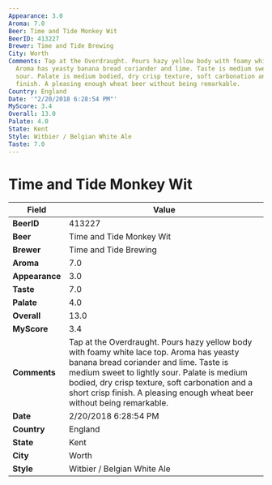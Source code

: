 ```yaml
---
Appearance: 3.0
Aroma: 7.0
Beer: Time and Tide Monkey Wit
BeerID: 413227
Brewer: Time and Tide Brewing
City: Worth
Comments: Tap at the Overdraught. Pours hazy yellow body with foamy white lace top.
  Aroma has yeasty banana bread coriander and lime. Taste is medium sweet to lightly
  sour. Palate is medium bodied, dry crisp texture, soft carbonation and a short crisp
  finish. A pleasing enough wheat beer without being remarkable.
Country: England
Date: '"2/20/2018 6:28:54 PM"'
MyScore: 3.4
Overall: 13.0
Palate: 4.0
State: Kent
Style: Witbier / Belgian White Ale
Taste: 7.0
---
```


# Time and Tide Monkey Wit

| Field         | Value |
|---------------|-------|
| **BeerID** | 413227 |
| **Beer** | Time and Tide Monkey Wit |
| **Brewer** | Time and Tide Brewing |
| **Aroma** | 7.0 |
| **Appearance** | 3.0 |
| **Taste** | 7.0 |
| **Palate** | 4.0 |
| **Overall** | 13.0 |
| **MyScore** | 3.4 |
| **Comments** | Tap at the Overdraught. Pours hazy yellow body with foamy white lace top. Aroma has yeasty banana bread coriander and lime. Taste is medium sweet to lightly sour. Palate is medium bodied, dry crisp texture, soft carbonation and a short crisp finish. A pleasing enough wheat beer without being remarkable. |
| **Date** | 2/20/2018 6:28:54 PM |
| **Country** | England |
| **State** | Kent |
| **City** | Worth |
| **Style** | Witbier / Belgian White Ale |
